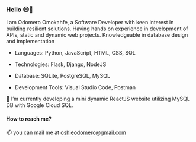 ### Hello 😄👋

I am Odomero Omokahfe, a Software Developer with keen interest in building resilient solutions.
Having hands on experience in development of APIs, static and dynamic web projects. 
Knowledgeable in database design and implementation


* Languages: Python, JavaScript, HTML, CSS, SQL

* Technologies: Flask, Django, NodeJS

* Database: SQLite, PostgreSQL, MySQL

* Development Tools: Visual Studio Code, Postman


🔭 I’m currently developing a mini dynamic ReactJS website utilizing MySQL DB with Google Cloud SQL.

#### How to reach me?
📫 you can mail me at oshieodomero@gmail.com


<!--
**Odomero/Odomero** is a ✨ _special_ ✨ repository because its `README.md` (this file) appears on your GitHub profile.

Here are some ideas to get you started:

- 🔭 I’m currently working on ...
- 🌱 I’m currently learning ...
- 👯 I’m looking to collaborate on ...
- 🤔 I’m looking for help with ...
- 💬 Ask me about ...
- 📫 How to reach me: ...
- 😄 Pronouns: ...
- ⚡ Fun fact: ...
-->
